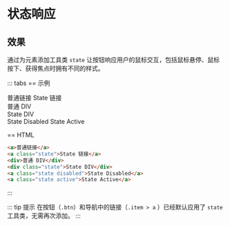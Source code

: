 # 状态响应

## 效果

通过为元素添加工具类 `state` 让按钮响应用户的鼠标交互，包括鼠标悬停、鼠标按下、获得焦点时拥有不同的样式。

::: tabs
== 示例

<Example class="col gap-2 items-start">
  <a>普通链接</a>
  <a class="state">State 链接</a>
  <div>普通 DIV</div>
  <div class="state">State DIV</div>
  <a class="state disabled">State Disabled</a>
  <a class="state active">State Active</a>
</Example>

== HTML

```html
<a>普通链接</a>
<a class="state">State 链接</a>
<div>普通 DIV</div>
<div class="state">State DIV</div>
<a class="state disabled">State Disabled</a>
<a class="state active">State Active</a>
```
:::

::: tip 提示
在按钮（`.btn`）和导航中的链接（`.item > a` ）已经默认应用了 `state` 工具类，无需再次添加。
:::
